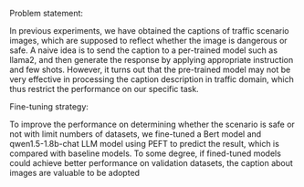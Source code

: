 Problem statement:

In previous experiments, we have obtained the captions of traffic scenario images, which are supposed to reflect whether the image is dangerous or safe. A naive idea is to send the caption to a per-trained model such as llama2, and then generate the response by applying appropriate instruction and few shots. However, it turns out that the pre-trained model may not be very effective in processing the caption description in traffic domain, which thus restrict the performance on our specific task.

Fine-tuning strategy:

To improve the performance on determining whether the scenario is safe or not with limit numbers of datasets, we fine-tuned a Bert model and qwen1.5-1.8b-chat LLM model using PEFT to predict the result, which is compared with baseline models. To some degree, if fined-tuned models could achieve better performance on validation datasets, the caption about images are valuable to be adopted
